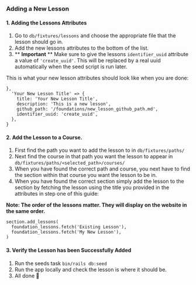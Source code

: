 ### Adding a New Lesson

#### 1. Adding the Lessons Attributes
1. Go to `db/fixtures/lessons` and choose the appropriate file that the lesson should go in.
2. Add the new lessons attributes to the bottom of the list.
3. ** **Important** ** Make sure to give the lessons `identifier_uuid` attribute a value of `'create_uuid'`. This will be replaced by a real uuid automatically when the seed script is run later.

This is what your new lesson attributes should look like when you are done:
```
},
  'Your New Lesson Title' => {
    title: 'Your New Lesson Title',
    description: 'This is a new lesson',
    github_path: '/foundations/new_lesson_github_path.md',
    identifier_uuid: 'create_uuid',
  },
}
```

#### 2. Add the Lesson to a Course.
1. First find the path you want to add the lesson to in `db/fixtures/paths/`
2. Next find the course in that path you want the lesson to appear in `db/fixtures/paths/<selected_path>/courses/`
3. When you have found the correct path and course, you next have to find the section within that course you want the lesson to be in.
4. When you have found the correct section simply add the lesson to the section by fetching the lesson using the title you provided in the attributes in step one of this guide:

**Note: The order of the lessons matter. They will display on the website in the same order.**
```
section.add_lessons(
  foundation_lessons.fetch('Existing Lesson'),
  foundation_lessons.fetch('My New Lesson'),
)
```

#### 3. Verify the Lesson has been Successfully Added

1. Run the seeds task `bin/rails db:seed`
2. Run the app locally and check the lesson is where it should be.
3. All done 🎉 